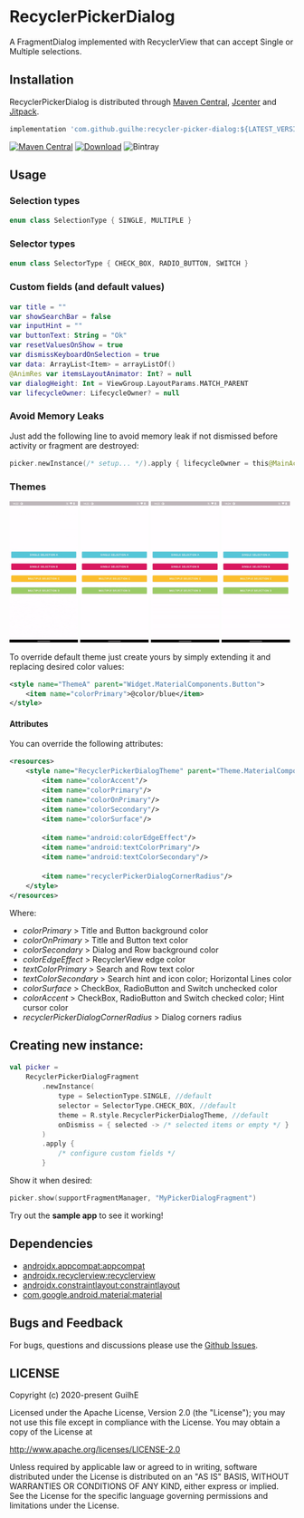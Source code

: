 # RecyclerPickerDialog

A FragmentDialog implemented with RecyclerView that can accept Single or Multiple selections.

## Installation

RecyclerPickerDialog is distributed through [Maven Central](https://search.maven.org/artifact/com.github.guilhe/recycler-picker-dialog), [Jcenter](https://bintray.com/gdelgado/android/RecyclerPickerDialog) and [Jitpack](https://jitpack.io/#GuilhE/RecyclerPickerDialog).

```groovy
implementation 'com.github.guilhe:recycler-picker-dialog:${LATEST_VERSION}'
```
[![Maven Central](https://img.shields.io/maven-central/v/com.github.guilhe/recycler-picker-dialog.svg)](https://search.maven.org/search?q=g:com.github.guilhe%20AND%20recycler-picker-dialog) [![Download](https://api.bintray.com/packages/gdelgado/android/RecyclerPickerDialog/images/download.svg)](https://bintray.com/gdelgado/android/RecyclerPickerDialog/_latestVersion) ![Bintray](https://img.shields.io/bintray/dt/gdelgado/android/RecyclerPickerDialog)

## Usage

### Selection types
```kotlin
enum class SelectionType { SINGLE, MULTIPLE }
```

### Selector types
```kotlin
enum class SelectorType { CHECK_BOX, RADIO_BUTTON, SWITCH }
```

### Custom fields (and default values)
```kotlin
var title = ""
var showSearchBar = false
var inputHint = ""
var buttonText: String = "Ok"
var resetValuesOnShow = true
var dismissKeyboardOnSelection = true
var data: ArrayList<Item> = arrayListOf()
@AnimRes var itemsLayoutAnimator: Int? = null
var dialogHeight: Int = ViewGroup.LayoutParams.MATCH_PARENT
var lifecycleOwner: LifecycleOwner? = null
```

### Avoid Memory Leaks
Just add the following line to avoid memory leak if not dismissed before activity or fragment are destroyed:
```kotlin
picker.newInstance(/* setup... */).apply { lifecycleOwner = this@MainActivity }
```
    
### Themes

<img src="media/sampleA.gif" alt="Sample A" width="24%"/> <img src="media/sampleB.gif" alt="Sample B" width="24%"/> <img src="media/sampleC.gif" alt="Sample C" width="24%"/> <img src="media/sampleD.gif" alt="Sample D" width="24%"/>
  

To override default theme just create yours by simply extending it and replacing desired color values:  
```xml
<style name="ThemeA" parent="Widget.MaterialComponents.Button">
    <item name="colorPrimary">@color/blue</item>
</style>
```

#### Attributes
You can override the following attributes:
```xml
<resources>
    <style name="RecyclerPickerDialogTheme" parent="Theme.MaterialComponents.Dialog">
        <item name="colorAccent"/>
        <item name="colorPrimary"/>
        <item name="colorOnPrimary"/>
        <item name="colorSecondary"/>
        <item name="colorSurface"/>

        <item name="android:colorEdgeEffect"/>
        <item name="android:textColorPrimary"/>
        <item name="android:textColorSecondary"/>

        <item name="recyclerPickerDialogCornerRadius"/>
    </style>
</resources>
```
Where:
- _colorPrimary_ > Title and Button background color
- _colorOnPrimary_ > Title and Button text color
- _colorSecondary_ > Dialog and Row background color
- _colorEdgeEffect_ > RecyclerView edge color
- _textColorPrimary_ > Search and Row text color
- _textColorSecondary_ > Search hint and icon color; Horizontal Lines color
- _colorSurface_ > CheckBox, RadioButton and Switch unchecked color
- _colorAccent_ > CheckBox, RadioButton and Switch checked color; Hint cursor color
- _recyclerPickerDialogCornerRadius_ > Dialog corners radius

## Creating new instance:
```kotlin
val picker = 
    RecyclerPickerDialogFragment
        .newInstance(
            type = SelectionType.SINGLE, //default
            selector = SelectorType.CHECK_BOX, //default
            theme = R.style.RecyclerPickerDialogTheme, //default
            onDismiss = { selected -> /* selected items or empty */ }
        )
        .apply {
            /* configure custom fields */ 
        }
```

Show it when desired:
```kotlin
picker.show(supportFragmentManager, "MyPickerDialogFragment")
```

Try out the __sample app__ to see it working!

## Dependencies

- [androidx.appcompat:appcompat](https://developer.android.com/jetpack/androidx/releases/appcompat)
- [androidx.recyclerview:recyclerview](https://developer.android.com/jetpack/androidx/releases/recyclerview)
- [androidx.constraintlayout:constraintlayout](https://developer.android.com/jetpack/androidx/releases/constraintlayout)
- [com.google.android.material:material](https://github.com/material-components/material-components-android/releases)

## Bugs and Feedback

For bugs, questions and discussions please use the [Github Issues](https://github.com/GuilhE/RecyclerPickerDialog/issues).

## LICENSE

Copyright (c) 2020-present GuilhE

Licensed under the Apache License, Version 2.0 (the "License");
you may not use this file except in compliance with the License.
You may obtain a copy of the License at

<http://www.apache.org/licenses/LICENSE-2.0>

Unless required by applicable law or agreed to in writing, software
distributed under the License is distributed on an "AS IS" BASIS,
WITHOUT WARRANTIES OR CONDITIONS OF ANY KIND, either express or implied.
See the License for the specific language governing permissions and
limitations under the License.
